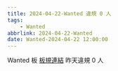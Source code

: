 ```yaml
---
title: 2024-04-22-Wanted 違規 0 人
tags:
    - Wanted
abbrlink: 2024-04-22-Wanted
date: Wanted-2024-04-22 12:00:00
---
```

Wanted 板 [板規連結](https://www.ptt.cc/bbs/Wanted/M.1608829773.A.D3B.html)
昨天違規 0 人
